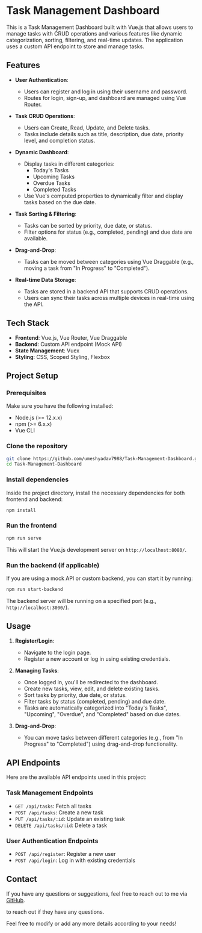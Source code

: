 # Task Management Dashboard

This is a Task Management Dashboard built with Vue.js that allows users to manage tasks with CRUD operations and various features like dynamic categorization, sorting, filtering, and real-time updates. The application uses a custom API endpoint to store and manage tasks.

## Features

- **User Authentication**:
  - Users can register and log in using their username and password.
  - Routes for login, sign-up, and dashboard are managed using Vue Router.

- **Task CRUD Operations**:
  - Users can Create, Read, Update, and Delete tasks.
  - Tasks include details such as title, description, due date, priority level, and completion status.

- **Dynamic Dashboard**:
  - Display tasks in different categories:
    - Today's Tasks
    - Upcoming Tasks
    - Overdue Tasks
    - Completed Tasks
  - Use Vue's computed properties to dynamically filter and display tasks based on the due date.

- **Task Sorting & Filtering**:
  - Tasks can be sorted by priority, due date, or status.
  - Filter options for status (e.g., completed, pending) and due date are available.

- **Drag-and-Drop**:
  - Tasks can be moved between categories using Vue Draggable (e.g., moving a task from "In Progress" to "Completed").

- **Real-time Data Storage**:
  - Tasks are stored in a backend API that supports CRUD operations.
  - Users can sync their tasks across multiple devices in real-time using the API.

## Tech Stack
- **Frontend**: Vue.js, Vue Router, Vue Draggable
- **Backend**: Custom API endpoint (Mock API)
- **State Management**: Vuex 
- **Styling**: CSS, Scoped Styling, Flexbox

## Project Setup

### Prerequisites

Make sure you have the following installed:

- Node.js (>= 12.x.x)
- npm (>= 6.x.x)
- Vue CLI

### Clone the repository

```bash
git clone https://github.com/umeshyadav7988/Task-Management-Dashboard.git
cd Task-Management-Dashboard
```

### Install dependencies

Inside the project directory, install the necessary dependencies for both frontend and backend:

```bash
npm install
```

### Run the frontend

```bash
npm run serve
```

This will start the Vue.js development server on `http://localhost:8080/`.

### Run the backend (if applicable)

If you are using a mock API or custom backend, you can start it by running:

```bash
npm run start-backend
```

The backend server will be running on a specified port (e.g., `http://localhost:3000/`).

## Usage

1. **Register/Login**:
   - Navigate to the login page.
   - Register a new account or log in using existing credentials.

2. **Managing Tasks**:
   - Once logged in, you'll be redirected to the dashboard.
   - Create new tasks, view, edit, and delete existing tasks.
   - Sort tasks by priority, due date, or status.
   - Filter tasks by status (completed, pending) and due date.
   - Tasks are automatically categorized into "Today's Tasks", "Upcoming", "Overdue", and "Completed" based on due dates.

3. **Drag-and-Drop**:
   - You can move tasks between different categories (e.g., from "In Progress" to "Completed") using drag-and-drop functionality.

## API Endpoints

Here are the available API endpoints used in this project:

### Task Management Endpoints

- `GET /api/tasks`: Fetch all tasks
- `POST /api/tasks`: Create a new task
- `PUT /api/tasks/:id`: Update an existing task
- `DELETE /api/tasks/:id`: Delete a task

### User Authentication Endpoints

- `POST /api/register`: Register a new user
- `POST /api/login`: Log in with existing credentials


## Contact

If you have any questions or suggestions, feel free to reach out to me via [GitHub](https://github.com/umeshyadav7988).

 to reach out if they have any questions.

Feel free to modify or add any more details according to your needs!

